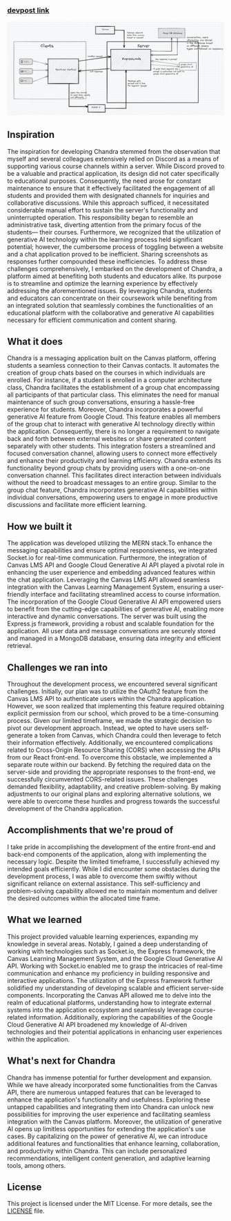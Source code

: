 ### [devpost link](https://devpost.com/software/chandra-dk1ulx?ref_content=my-projects-tab&ref_feature=my_projects)

![chandra architecture diagram](frontEnd/src/assets/chandraArch.png)

## Inspiration
The inspiration for developing Chandra stemmed from the observation that myself and several colleagues extensively relied on Discord as a means of supporting various course channels within a server. While Discord proved to be a valuable and practical application, its design did not cater specifically to educational purposes. Consequently, the need arose for constant maintenance to ensure that it effectively facilitated the engagement of all students and provided them with designated channels for inquiries and collaborative discussions. While this approach sufficed, it necessitated considerable manual effort to sustain the server's functionality and uninterrupted operation. This responsibility began to resemble an administrative task, diverting attention from the primary focus of the students— their courses. Furthermore, we recognized that the utilization of generative AI technology within the learning process held significant potential; however, the cumbersome process of toggling between a website and a chat application proved to be inefficient. Sharing screenshots as responses further compounded these inefficiencies.
To address these challenges comprehensively, I embarked on the development of Chandra, a platform aimed at benefiting both students and educators alike. Its purpose is to streamline and optimize the learning experience by effectively addressing the aforementioned issues. By leveraging Chandra, students and educators can concentrate on their coursework while benefiting from an integrated solution that seamlessly combines the functionalities of an educational platform with the collaborative and generative AI capabilities necessary for efficient communication and content sharing.
## What it does
Chandra is a messaging application built on the Canvas platform, offering students a seamless connection to their Canvas contacts. It automates the creation of group chats based on the courses in which individuals are enrolled. For instance, if a student is enrolled in a computer architecture class, Chandra facilitates the establishment of a group chat encompassing all participants of that particular class. This eliminates the need for manual maintenance of such group conversations, ensuring a hassle-free experience for students.
Moreover, Chandra incorporates a powerful generative AI feature from Google Cloud. This feature enables all members of the group chat to interact with generative AI technology directly within the application. Consequently, there is no longer a requirement to navigate back and forth between external websites or share generated content separately with other students. This integration fosters a streamlined and focused conversation channel, allowing users to connect more effectively and enhance their productivity and learning efficiency.
Chandra extends its functionality beyond group chats by providing users with a one-on-one conversation channel. This facilitates direct interaction between individuals without the need to broadcast messages to an entire group. Similar to the group chat feature, Chandra incorporates generative AI capabilities within individual conversations, empowering users to engage in more productive discussions and facilitate more efficient learning.
## How we built it
The application was developed utilizing the MERN stack.To enhance the messaging capabilities and ensure optimal responsiveness, we integrated Socket.io for real-time communication.
Furthermore, the integration of Canvas LMS API and Google Cloud Generative AI API played a pivotal role in enhancing the user experience and embedding advanced features within the chat application. Leveraging the Canvas LMS API allowed seamless integration with the Canvas Learning Management System, ensuring a user-friendly interface and facilitating streamlined access to course information. The incorporation of the Google Cloud Generative AI API empowered users to benefit from the cutting-edge capabilities of generative AI, enabling more interactive and dynamic conversations.
The server was built using the Express.js framework, providing a robust and scalable foundation for the application. All user data and message conversations are securely stored and managed in a MongoDB database, ensuring data integrity and efficient retrieval.
## Challenges we ran into
Throughout the development process, we encountered several significant challenges. Initially, our plan was to utilize the OAuth2 feature from the Canvas LMS API to authenticate users within the Chandra application. However, we soon realized that implementing this feature required obtaining explicit permission from our school, which proved to be a time-consuming process. Given our limited timeframe, we made the strategic decision to pivot our development approach. Instead, we opted to have users self-generate a token from Canvas, which Chandra could then leverage to fetch their information effectively.
Additionally, we encountered complications related to Cross-Origin Resource Sharing (CORS) when accessing the APIs from our React front-end. To overcome this obstacle, we implemented a separate route within our backend. By fetching the required data on the server-side and providing the appropriate responses to the front-end, we successfully circumvented CORS-related issues.
These challenges demanded flexibility, adaptability, and creative problem-solving. By making adjustments to our original plans and exploring alternative solutions, we were able to overcome these hurdles and progress towards the successful development of the Chandra application.
## Accomplishments that we're proud of
I take pride in accomplishing the development of the entire front-end and back-end components of the application, along with implementing the necessary logic. Despite the limited timeframe, I successfully achieved my intended goals efficiently. While I did encounter some obstacles during the development process, I was able to overcome them swiftly without significant reliance on external assistance. This self-sufficiency and problem-solving capability allowed me to maintain momentum and deliver the desired outcomes within the allocated time frame.
## What we learned
This project provided valuable learning experiences, expanding my knowledge in several areas. Notably, I gained a deep understanding of working with technologies such as Socket.io, the Express framework, the Canvas Learning Management System, and the Google Cloud Generative AI API.
Working with Socket.io enabled me to grasp the intricacies of real-time communication and enhance my proficiency in building responsive and interactive applications. The utilization of the Express framework further solidified my understanding of developing scalable and efficient server-side components.
Incorporating the Canvas API allowed me to delve into the realm of educational platforms, understanding how to integrate external systems into the application ecosystem and seamlessly leverage course-related information.
Additionally, exploring the capabilities of the Google Cloud Generative AI API broadened my knowledge of AI-driven technologies and their potential applications in enhancing user experiences within the application.
## What's next for Chandra
Chandra has immense potential for further development and expansion. While we have already incorporated some functionalities from the Canvas API, there are numerous untapped features that can be leveraged to enhance the application's functionality and usefulness. Exploring these untapped capabilities and integrating them into Chandra can unlock new possibilities for improving the user experience and facilitating seamless integration with the Canvas platform.
Moreover, the utilization of generative AI opens up limitless opportunities for extending the application's use cases. By capitalizing on the power of generative AI, we can introduce additional features and functionalities that enhance learning, collaboration, and productivity within Chandra. This can include personalized recommendations, intelligent content generation, and adaptive learning tools, among others.

## License
This project is licensed under the MIT License. For more details, see the [LICENSE](LICENSE.txt) file.


